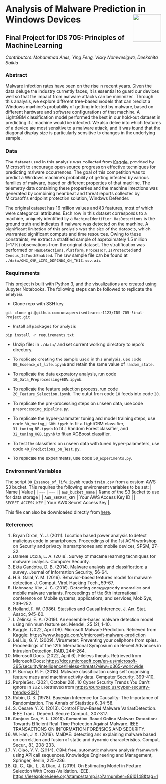 # Analysis of Malware Prediction in Windows Devices <img width=90 align="right" src="https://upload.wikimedia.org/wikipedia/commons/thumb/e/e6/Duke_University_logo.svg/1024px-Duke_University_logo.svg.png">
## Final Project for IDS 705: Principles of Machine Learning 

*Contributors: Mohammad Anas, Ying Feng, Vicky Nomwesigwa, Deekshita Saikia*

### Abstract
Malware infection rates have been on the rise in recent years. Given the data deluge the industry currently faces, it is essential to guard our devices well so that the impact from malware attacks can be minimized. Through this analysis, we explore different tree-based models that can predict a Windows machine’s probability of getting infected by malware, based on different hardware and software configurations of that machine. A LightGBM classification model performed the best in our hold-out dataset in predicting if a machine would be infected. We also delve into which features of a device are most sensitive to a malware attack, and it was found that the diagonal display size is particularly sensitive to changes in the underlying sample.

### Data
The dataset used in this analysis was collected from [Kaggle](https://www.kaggle.com/competitions/microsoft-malware-prediction), provided by Microsoft to encourage open-source progress on effective techniques for predicting malware occurrences. The goal of this competition was to predict a Windows machine’s probability of getting infected by various families of malware, based on different properties of that machine. The telemetry data containing these properties and the machine infections was generated by combining heartbeat and threat reports collected by Microsoft's endpoint protection solution, Windows Defender.

The original dataset has 16 million values and 83 features, most of which were categorical attributes. Each row in this dataset corresponds to a machine, uniquely identified by a `MachineIdentifier`. `HasDetections` is the ground truth and indicates if malware was detected on the machine. A significant limitation of this analysis was the size of the datasets, which warranted significant compute and time resources. Owing to these constraints, we extract a stratified sample of approximately 1.5 million (~17%) observations from the original dataset. The stratification was performed on `HasDetections`, `Platform`, `Processor`, `IsProtected` and `Census_IsTouchEnabled`. The raw sample file can be found at `./data/OMG_OUR_LIFE_DEPENDS_ON_THIS.csv.zip`.

### Requirements
This project is built with Python 3, and the visualizations are created using Jupyter Notebooks. The following steps can be followed to replicate the analysis:

* Clone repo with SSH key
```
git clone git@github.com:unsupervisedlearner1123/IDS-705-Final-Project.git
```

* Install all packages for analysis
```
pip install -r requirements.txt
```

* Unzip files in `./data/` and set current working directory to repo's directory.

* To replicate creating the sample used in this analysis, use code `00_Essence_of_life.ipynb` and retain the same value of `random_state`.

* To replicate the data exporatory analysis, run code `10_Data_Preprocessing+EDA.ipynb`.

* To replicate the feature selection process, run code `20_Feature_Selection.ipynb`. The outut from code `10` feeds into code `20`.

* To replicate the pre-processing steps on unseen data, use code `preprocessing_pipeline.py`.

* To replicate the hyper-paramater tuning and model training steps, use code `30_tuning_LGBM.ipynb` to fit a LightGBM classifier, `31_tuning_RF.ipynb` to fit a Random Forest classifier, and `32_tuning_XGB.ipynb` to fit an XGBoost classifier.

* To test the classifiers on unseen data with tuned hyper-parameters, use code `40_Predictions_on_Test.py`.

* To replicate the experiments, use code `50_experiments.py`.

### Environment Variables 
The script `00_Essence_of_life.ipynb` reads `train.csv` from a custom AWS S3 bucket. This requires the following environment variables to be set:
| Name | Value |
| --- | --- |
| `aws_bucket_name` | Name of the S3 Bucket to use for data storage |
| `AWS_SECRET_KEY` | Your AWS Access Key ID |
| `SECRET_ACCESS_KEY` | Your AWS Secret Access Key |

This file can also be downloaded directly from [here](https://www.kaggle.com/competitions/microsoft-malware-prediction/data?select=train.csv).

### References
1.	Bryan Dixon, Y. J. (2011). Location based power analysis to detect malicious code in smartphones. Proceedings of the 1st ACM workshop on Security and privacy in smartphones and mobile devices, SPSM, 27-32.
2.	Daniele Uccia, L. A. (2018). Survey of machine learning techniques for malware analysis. Computer Security.
3.	Ekta Gandotra, D. B. (2014). Malware analysis and classification: a survey. Journal of Information Security, 56-64.
4.	H.S. Galal, Y. M. (2016). Behavior-based features model for malware detection. J. Comput. Virol. Hacking Tech., 59-67.
5.	Hahnsang Kim, J. S. (2018). Detecting energygreedy anomalies and mobile malware variants. Proceedings of the 6th international conference on Mobile systems, applications, and services, MobiSys, 239–252.
6.	Holland, P. W. (1986). Statistics and Causal Inference. J. Am. Stat. Assoc, 945-60.
7.	I. Zelinka, E. A. (2019). An ensemble-based malware detection model using minimum feature set. Mendel, 25 (2), 1-10.
8.	Kaggle. (2022, April 06). Microsoft Malware Prediction. Retrieved from Kaggle: https://www.kaggle.com/c/microsoft-malware-prediction
9.	Lei Liu, G. Y. (2009). Virusmeter: Preventing your cellphone from spies. Proceedings of the 12th International Symposium on Recent Advances in Intrusion Detection, RAID, 244–264.
10.	Microsoft Docs. (2022, April 6). Fileless threats. Retrieved from Microsoft Docs: https://docs.microsoft.com/en-us/microsoft-365/security/intelligence/fileless-threats?view=o365-worldwide
11.	P. Burnap, R. F. (2018). Malware classification using self organising feature maps and machine activity data. Computer Security, 399-410.
12.	PurpleSec. (2021, October 28). 10 Cyber Security Trends You Can't Ignore In 2021. Retrieved from https://purplesec.us/cyber-security-trends-2021/
13.	Rubin, D. B. (1978). Bayesian Inference for Causality: The Importance of Randomization. The Annals of Statistics 6, 34-58.
14.	S. Cesare, Y. X. (2013). Control Flow-Based Malware VariantDetection. IEEE Trans. Depend. Secure Comput., 307-317.
15.	Sanjeev Das, Y. L. (2016). Semantics-Based Online Malware Detection: Towards Efficient Real-Time Protection Against Malware. IEEE TRANSACTIONS ON INFORMATION FORENSICS AND SECURITY.
16.	W. Han, J. X. (2019). MalDAE: detecting and explaining malware based on correlation and fusion of static and dynamic characteristics. Comput. Secur., 83, 208-233.
17.	Y. Qiao, Y. Y. (2014). CBM: free, automatic malware analysis framework using API call sequences. Knowledge Engineering and Management, Springer, Berlin, 225-236.
18.	Qi, C., Qiu, L., & Diao, J. (2019). On Estimating Model in Feature Selection With Cross-Validation. IEEE. https://ieeexplore.ieee.org/stamp/stamp.jsp?arnumber=8610148&tag=1

